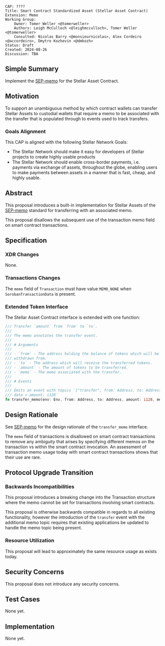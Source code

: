 ```
CAP: ????
Title: Smart Contract Standardized Asset (Stellar Asset Contract) Extension: Memo
Working Group:
    Owner: Tomer Weller <@tomerweller>
    Authors: Leigh McCulloch <@leighmcculloch>, Tomer Weller <@tomerweller>
    Consulted: Nicolas Barry <@monsieurnicolas>, Alex Cordeiro <@accordeiro>, Dmytro Kozhevin <@dmkozh>
Status: Draft
Created: 2024-08-26
Discussion: TBA
```

## Simple Summary

Implement the [SEP-memo] for the Stellar Asset Contract.

## Motivation

To support an unambiguous method by which contract wallets can transfer Stellar
Assets to custodial wallets that require a memo to be associated with the
transfer that is populated through to events used to track transfers.

### Goals Alignment

This CAP is aligned with the following Stellar Network Goals:

- The Stellar Network should make it easy for developers of Stellar projects to
  create highly usable products
- The Stellar Network should enable cross-border payments, i.e. payments via
  exchange of assets, throughout the globe, enabling users to make payments
  between assets in a manner that is fast, cheap, and highly usable.

## Abstract

This proposal introduces a built-in implementation for Stellar Assets of the
[SEP-memo] standard for transferring with an associated memo.

This proposal disallows the subsequent use of the transaction memo field on
smart contract transactions.

## Specification

### XDR Changes

None.

### Transactions Changes

The `memo` field of `Transaction` must have value `MEMO_NONE` when `SorobanTransactionData` is present.

### Extended Token Interface

The Stellar Asset Contract interface is extended with one function:

```rust
/// Transfer `amount` from `from` to `to`.
///
/// The memo annotates the transfer event.
///
/// # Arguments
///
/// - `from` - The address holding the balance of tokens which will be
/// withdrawn from.
/// - `to` - The address which will receive the transferred tokens.
/// - `amount` - The amount of tokens to be transferred.
/// - `memo` - The memo associated with the transfer.
///
/// # Events
///
/// Emits an event with topics `["transfer", from: Address, to: Address, memo: u64, sep0011_asset: String],
/// data = amount: i128`
fn transfer_memo(env: Env, from: Address, to: Address, amount: i128, memo: u64);
```

## Design Rationale

See [SEP-memo] for the design rationale of the `transfer_memo` interface.

The `memo` field of transactions is disallowed on smart contract transactions to
remove any ambiguity that arises by specifying different memos on the
transaction vs within the smart contract invocation. An assessment of
transaction memo usage today with smart contract transactions shows that their
use are rare.

## Protocol Upgrade Transition

### Backwards Incompatibilities

This proposal introduces a breaking change into the Transaction structure where the memo cannot be set for transactions involving smart contracts.

This proposal is otherwise backwards compatible in regards to all existing
functionality, however the introduction of the `transfer` event with the
additional memo topic requires that existing applications be updated to handle
the memo topic being present.

### Resource Utilization

This proposal will lead to approximately the same resource usage as exists today.

## Security Concerns

This proposal does not introduce any security concerns.

## Test Cases

None yet.

## Implementation

None yet.

[SEP-memo]: ../ecosystem/sep-memo.md
